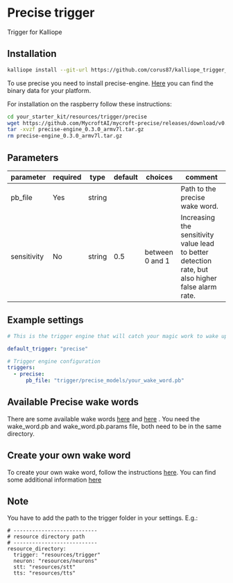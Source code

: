 # Precise trigger
Trigger for Kalliope

## Installation
```bash
kalliope install --git-url https://github.com/corus87/kalliope_trigger_precise.git
```
To use precise you need to install precise-engine. 
[Here](https://github.com/MycroftAI/mycroft-precise/releases) you can find the binary data for your platform. 

For installation on the raspberry follow these instructions:

```bash
cd your_starter_kit/resources/trigger/precise
wget https://github.com/MycroftAI/mycroft-precise/releases/download/v0.3.0/precise-engine_0.3.0_armv7l.tar.gz
tar -xvzf precise-engine_0.3.0_armv7l.tar.gz
rm precise-engine_0.3.0_armv7l.tar.gz
```

## Parameters

| parameter    | required | type    | default | choices         | comment                                                                                          |
|--------------|----------|---------|---------|-----------------|--------------------------------------------------------------------------------------------------|
| pb_file      | Yes     | string  |         |                 | Path to the precise wake word.                                                                   |
| sensitivity  | No      | string  | 0.5     | between 0 and 1 | Increasing the sensitivity value lead to better detection rate, but also higher false alarm rate.|

## Example settings

```yaml
# This is the trigger engine that will catch your magic work to wake up Kalliope.

default_trigger: "precise"

# Trigger engine configuration
triggers:
  - precise:
      pb_file: "trigger/precise_models/your_wake_word.pb"
```

## Available Precise wake words

There are some available wake words [here](https://github.com/MycroftAI/precise-data/tree/models) and [here](https://github.com/MycroftAI/precise-community-data) . 
You need the wake_word.pb and wake_word.pb.params file, both need to be in the same directory. 

## Create your own wake word

To create your own wake word, follow the instructions [here](https://github.com/MycroftAI/mycroft-precise/wiki/Training-your-own-wake-word#how-to-train-your-own-wake-word). 
You can find some additional information [here](https://community.rhasspy.org/t/mycroft-precise-installation-and-use/)
## Note

You have to add the path to the trigger folder in your settings.
E.g.:
```
# ---------------------------
# resource directory path
# ---------------------------
resource_directory:
  trigger: "resources/trigger"
  neuron: "resources/neurons"
  stt: "resources/stt"
  tts: "resources/tts"
```
